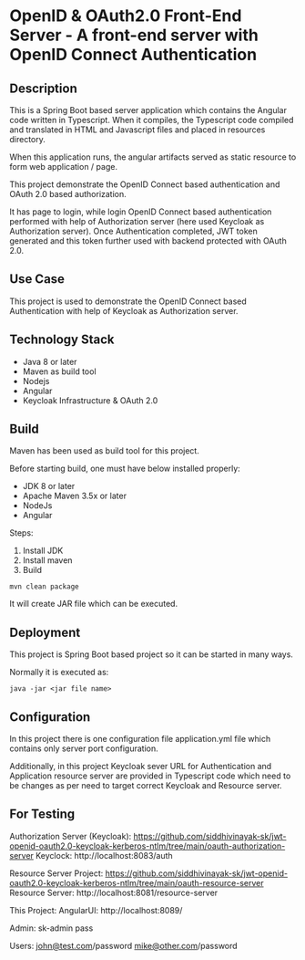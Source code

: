 # OpenID & OAuth2.0 Front-End Server - A front-end server with OpenID Connect Authentication

## Description
This is a Spring Boot based server application which contains the Angular code written in Typescript. When it compiles, the Typescript code compiled and translated in HTML and Javascript files and placed in resources directory.

When this application runs, the angular artifacts served as static resource to form web application / page.

This project demonstrate the OpenID Connect based authentication and OAuth 2.0 based authorization.

It has page to login, while login OpenID Connect based authentication performed with help of Authorization server (here used Keycloak as Authorization server). Once Authentication completed, JWT token generated and this token further used with backend protected with OAuth 2.0.

## Use Case
This project is used to demonstrate the OpenID Connect based Authentication with help of Keycloak as Authorization server.

## Technology Stack
- Java 8 or later
- Maven as build tool
- Nodejs
- Angular
- Keycloak Infrastructure & OAuth 2.0

## Build
Maven has been used as build tool for this project.

Before starting build, one must have below installed properly:
- JDK 8 or later
- Apache Maven 3.5x or later
- NodeJs
- Angular

Steps:
1. Install JDK
2. Install maven
3. Build
```
mvn clean package
```
It will create JAR file which can be executed.

## Deployment 
This project is Spring Boot based project so it can be started in many ways.

Normally it is executed as:
```
java -jar <jar file name>
```

## Configuration
In this project there is one configuration file application.yml file which contains only server port configuration.

Additionally, in this project Keycloak sever URL for Authentication and Application resource server are provided in Typescript code which need to be changes as per need to target correct Keycloak and Resource server.

## For Testing

Authorization Server (Keycloak): https://github.com/siddhivinayak-sk/jwt-openid-oauth2.0-keycloak-kerberos-ntlm/tree/main/oauth-authorization-server
Keyclock: http://localhost:8083/auth

Resource Server Project: https://github.com/siddhivinayak-sk/jwt-openid-oauth2.0-keycloak-kerberos-ntlm/tree/main/oauth-resource-server
Resource Server: http://localhost:8081/resource-server

This Project:
AngularUI: http://localhost:8089/

Admin:
sk-admin
pass

Users:
john@test.com/password
mike@other.com/password
